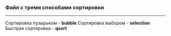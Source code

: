 ### Файл с тремя способами сортировки
____
Сортировка пузырьком - **bubble**
Сортировка выбором - **selection**
Быстрая сортировка - **qsort**
